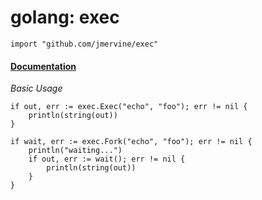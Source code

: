 # golang: exec

```golang
import "github.com/jmervine/exec"
```

#### [Documentation](http://godoc.org/github.com/jmervine/exec)

*Basic Usage*

```golang
if out, err := exec.Exec("echo", "foo"); err != nil {
    println(string(out))
}

if wait, err := exec.Fork("echo", "foo"); err != nil {
    println("waiting...")
    if out, err := wait(); err != nil {
        println(string(out))
    }
}
```
